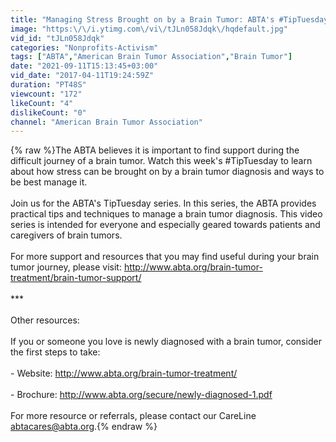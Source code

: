 ```yaml
---
title: "Managing Stress Brought on by a Brain Tumor: ABTA's #TipTuesday"
image: "https:\/\/i.ytimg.com\/vi\/tJLn058Jdqk\/hqdefault.jpg"
vid_id: "tJLn058Jdqk"
categories: "Nonprofits-Activism"
tags: ["ABTA","American Brain Tumor Association","Brain Tumor"]
date: "2021-09-11T15:13:45+03:00"
vid_date: "2017-04-11T19:24:59Z"
duration: "PT48S"
viewcount: "172"
likeCount: "4"
dislikeCount: "0"
channel: "American Brain Tumor Association"
---
```

{% raw %}The ABTA believes it is important to find support during the difficult journey of a brain tumor. Watch this week's #TipTuesday to learn about how stress can be brought on by a brain tumor diagnosis and ways to be best manage it.<br /><br />Join us for the ABTA's TipTuesday series. In this series, the ABTA provides practical tips and techniques to manage a brain tumor diagnosis. This video series is intended for everyone and especially geared towards patients and caregivers of brain tumors. <br /><br />For more support and resources that you may find useful during your brain tumor journey, please visit: <a rel="nofollow" target="blank" href="http://www.abta.org/brain-tumor-treatment/brain-tumor-support/">http://www.abta.org/brain-tumor-treatment/brain-tumor-support/</a> <br /><br />***<br /><br />Other resources: <br /><br />If you or someone you love is newly diagnosed with a brain tumor, consider the first steps to take:<br /><br />- Website: <a rel="nofollow" target="blank" href="http://www.abta.org/brain-tumor-treatment/">http://www.abta.org/brain-tumor-treatment/</a><br /><br />- Brochure: <a rel="nofollow" target="blank" href="http://www.abta.org/secure/newly-diagnosed-1.pdf">http://www.abta.org/secure/newly-diagnosed-1.pdf</a><br /><br />For more resource or referrals, please contact our CareLine abtacares@abta.org.{% endraw %}

